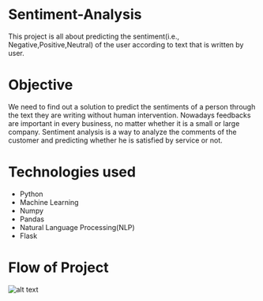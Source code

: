 # Sentiment-Analysis
This project is all about predicting the sentiment(i.e., Negative,Positive,Neutral) of the user according to text that is written by user.  

# Objective
We need to find out a solution to predict the sentiments of a person through the text they are writing without human intervention.
Nowadays feedbacks are important in every business, no matter whether it is a small or large company. Sentiment analysis is a way to analyze the comments of the customer and predicting whether he is satisfied by service or not. 

# Technologies used
  * Python
  * Machine Learning
  * Numpy
  * Pandas  
  * Natural Language Processing(NLP)
  * Flask

# Flow of Project

![alt text](https://www.edureka.co/blog/wp-content/uploads/2014/01/Graphical_representation_of_sentiment_analysis_methodology.png)
